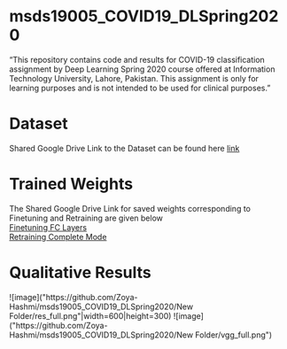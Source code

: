 # msds19005_COVID19_DLSpring2020
“This repository contains code and results for COVID-19 classification assignment by Deep Learning Spring 2020 course offered at Information Technology University, Lahore, Pakistan. This assignment is only for learning purposes and is not intended to be used for clinical purposes.”

<h1>Dataset</h1>
Shared Google Drive Link to the Dataset can be found here
<a href="https://drive.google.com/open?id=1-HQQciKYfwAO3oH7ci6zhg45DduvkpnK&authuser=0">link</a>
<h1>Trained Weights</h1>
The Shared Google Drive Link for saved weights corresponding to Finetuning and Retraining are given below</br>
<a href="https://drive.google.com/open?id=1IdKY0K4D15RHScjDLYbunJ8L3lWTiF5-">Finetuning FC Layers</a>
</br><a href="https://drive.google.com/open?id=1Gp6H6SaXs6nsU8Pts98LY3MeB48K_0yC"> Retraining Complete Mode</a>
<h1>Qualitative Results</h1>
![image]("https://github.com/Zoya-Hashmi/msds19005_COVID19_DLSpring2020/New Folder/res_full.png"|width=600|height=300)
![image]("https://github.com/Zoya-Hashmi/msds19005_COVID19_DLSpring2020/New Folder/vgg_full.png")

<!--<img src="https://github.com/Zoya-Hashmi/msds19005_COVID19_DLSpring2020/New Folder/res_full.png">
<img src="https://github.com/Zoya-Hashmi/msds19005_COVID19_DLSpring2020/New Folder/vgg_full.png>--!>
